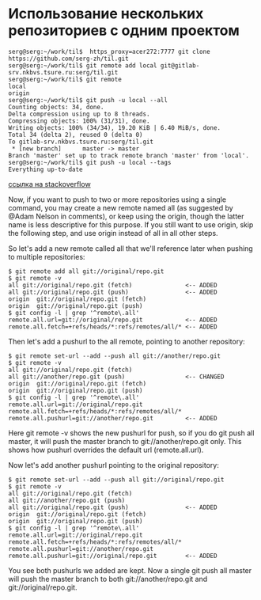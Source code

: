 # Использование нескольких репозиториев с одним проектом

```shell
serg@serg:~/work/til$  https_proxy=acer272:7777 git clone https://github.com/serg-zh/til.git
serg@serg:~/work/til$ git remote add local git@gitlab-srv.nkbvs.tsure.ru:serg/til.git
serg@serg:~/work/til$ git remote
local
origin
serg@serg:~/work/til$ git push -u local --all
Counting objects: 34, done.
Delta compression using up to 8 threads.
Compressing objects: 100% (31/31), done.
Writing objects: 100% (34/34), 19.20 KiB | 6.40 MiB/s, done.
Total 34 (delta 2), reused 0 (delta 0)
To gitlab-srv.nkbvs.tsure.ru:serg/til.git
 * [new branch]      master -> master
Branch 'master' set up to track remote branch 'master' from 'local'.
serg@serg:~/work/til$ git push -u local --tags
Everything up-to-date
```

[ссылка на stackoverflow](https://stackoverflow.com/questions/14290113/git-pushing-code-to-two-remotes)

Now, if you want to push to two or more repositories using a single command, you may create a new remote named all (as suggested by @Adam Nelson in comments), or keep using the origin, though the latter name is less descriptive for this purpose. If you still want to use origin, skip the following step, and use origin instead of all in all other steps.

So let's add a new remote called all that we'll reference later when pushing to multiple repositories:

```shell
$ git remote add all git://original/repo.git
$ git remote -v
all git://original/repo.git (fetch)               <-- ADDED
all git://original/repo.git (push)                <-- ADDED
origin  git://original/repo.git (fetch)
origin  git://original/repo.git (push)
$ git config -l | grep '^remote\.all'
remote.all.url=git://original/repo.git            <-- ADDED
remote.all.fetch=+refs/heads/*:refs/remotes/all/* <-- ADDED
```

Then let's add a pushurl to the all remote, pointing to another repository:

```shell
$ git remote set-url --add --push all git://another/repo.git
$ git remote -v
all git://original/repo.git (fetch)
all git://another/repo.git (push)                 <-- CHANGED
origin  git://original/repo.git (fetch)
origin  git://original/repo.git (push)
$ git config -l | grep '^remote\.all'
remote.all.url=git://original/repo.git
remote.all.fetch=+refs/heads/*:refs/remotes/all/*
remote.all.pushurl=git://another/repo.git         <-- ADDED
```

Here git remote -v shows the new pushurl for push, so if you do git push all master, it will push the master branch to git://another/repo.git only. This shows how pushurl overrides the default url (remote.all.url).

Now let's add another pushurl pointing to the original repository:

```shell
$ git remote set-url --add --push all git://original/repo.git
$ git remote -v
all git://original/repo.git (fetch)
all git://another/repo.git (push)
all git://original/repo.git (push)                <-- ADDED
origin  git://original/repo.git (fetch)
origin  git://original/repo.git (push)
$ git config -l | grep '^remote\.all'
remote.all.url=git://original/repo.git
remote.all.fetch=+refs/heads/*:refs/remotes/all/*
remote.all.pushurl=git://another/repo.git
remote.all.pushurl=git://original/repo.git        <-- ADDED
```

You see both pushurls we added are kept. Now a single git push all master will push the master branch to both git://another/repo.git and git://original/repo.git.